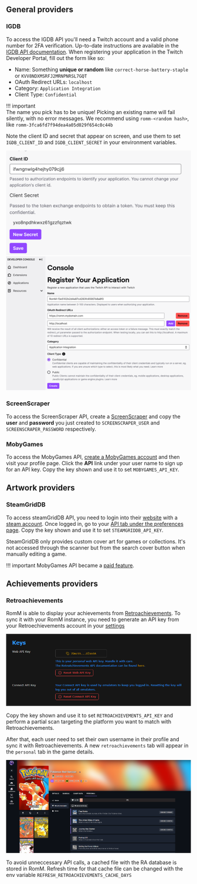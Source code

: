 ## General providers

### IGDB

To access the IGDB API you'll need a Twitch account and a valid phone number for 2FA verification. Up-to-date instructions are available in the [IGDB API documentation](https://api-docs.igdb.com/#account-creation). When registering your application in the Twitch Developer Portal, fill out the form like so:

- Name: Something **unique or random** like `correct-horse-battery-staple` or `KVV8NDXMSRFJ2MRNPNRSL7GQT`
- OAuth Redirect URLs: `localhost`
- Category: `Application Integration`
- Client Type: `Confidential`

<!-- prettier-ignore -->
!!! important  
    The name you pick has to be unique! Picking an existing name will fail silently, with no error messages. We recommend using `romm-<random hash>`, like `romm-3fca6fd7f94dea4a05d029f654c0c44b`

Note the client ID and secret that appear on screen, and use them to set `IGDB_CLIENT_ID` and `IGDB_CLIENT_SECRET` in your environment variables.

![IGDB Creation](../resources/metadata_providers/1-igdb.png)
![IGDB Secret](../resources/metadata_providers/2-igdb.png)

### ScreenScraper

To access the ScreenScraper API, create a [ScreenScraper](https://www.screenscraper.fr/membreinscription.php) and copy the **user** and **password** you just created to `SCREENSCRAPER_USER` and `SCREENSCRAPER_PASSWORD` respectively.

### MobyGames

To access the MobyGames API, [create a MobyGames account](https://www.mobygames.com/user/register/) and then visit your profile page. Click the **API** link under your user name to sign up for an API key. Copy the key shown and use it to set `MOBYGAMES_API_KEY`.

## Artwork providers

### SteamGridDB

To access steamGridDB API, you need to login into their [website](https://www.steamgriddb.com/) with a [steam account](https://store.steampowered.com/join). Once logged in, go to your [API tab under the preferences page](https://www.steamgriddb.com/profile/preferences/api). Copy the key shown and use it to set `STEAMGRIDDB_API_KEY`.

SteamGridDB only provides custom cover art for games or collections. It's not accessed through the scanner but from the search cover button when manually editing a game.

<!-- prettier-ignore -->
!!! important
    MobyGames API became a [paid feature](https://www.mobygames.com/info/api/#non-commercial).

## Achievements providers

### Retroachievements

RomM is able to display your achievements from [Retroachievements](https://retroachievements.org/). To sync it with your RomM instance, you need to generate an API key from your Retroechievements account in your [settings](https://retroachievements.org/settings)

![RA API key](../resources/metadata_providers/1-ra.png)

Copy the key shown and use it to set `RETROACHIEVEMENTS_API_KEY` and perform a partial scan targeting the platform you want to match with Retroachievements.

After that, each user need to set their own username in their profile and sync it with Retroachievements. A new ``retroachievements`` tab will appear in the `personal` tab in the game details.

![RA details](../resources/metadata_providers/2-ra.png)

To avoid unneccessary API calls, a cached file with the RA database is stored in RomM. Refresh time for that cache file can be changed with the env variable `REFRESH_RETROACHIEVEMENTS_CACHE_DAYS`
